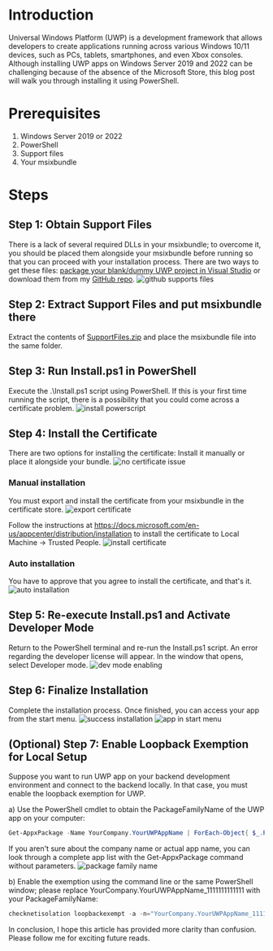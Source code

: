 # Introduction
Universal Windows Platform (UWP) is a development framework that allows developers to create applications running across various Windows 10/11 devices, such as PCs, tablets, smartphones, and even Xbox consoles. Although installing UWP apps on Windows Server 2019 and 2022 can be challenging because of the absence of the Microsoft Store, this blog post will walk you through installing it using PowerShell.

# Prerequisites
1. Windows Server 2019 or 2022
1. PowerShell
1. Support files 
1. Your msixbundle

# Steps
## Step 1: Obtain Support Files
There is a lack of several required DLLs in your msixbundle; to overcome it, you should be placed them alongside your msixbundle before running so that you can proceed with your installation process. There are two ways to get these files: [package your blank/dummy UWP project in Visual Studio](https://learn.microsoft.com/en-us/windows/msix/package/packaging-uwp-apps) or download them from my [GitHub repo](https://github.com/JTOne123/UWPOnServ19).
![github supports files](Images/git_hub_supports_files.png)

## Step 2: Extract Support Files and put msixbundle there
Extract the contents of [SupportFiles.zip](https://github.com/JTOne123/UWPOnServ19/blob/main/SupportFiles.zip) and place the msixbundle file into the same folder.

## Step 3: Run Install.ps1 in PowerShell
Execute the .\Install.ps1 script using PowerShell. If this is your first time running the script, there is a possibility that you could come across a certificate problem.
![install powerscript](Images/install_ps.png)

## Step 4: Install the Certificate
There are two options for installing the certificate: Install it manually or place it alongside your bundle.
![no certificate issue](Images/no_cert.png)
### Manual installation
You must export and install the certificate from your msixbundle in the certificate store.
![export certificate](Images/cert_export.png)

Follow the instructions at https://docs.microsoft.com/en-us/appcenter/distribution/installation to install the certificate to Local Machine -> Trusted People.
![install certificate](Images/install_cert.png)
### Auto installation
You have to approve that you agree to install the certificate, and that's it.
![auto installation](Images/auto_cert.png)

## Step 5: Re-execute Install.ps1 and Activate Developer Mode
Return to the PowerShell terminal and re-run the Install.ps1 script. An error regarding the developer license will appear. In the window that opens, select Developer mode.
![dev mode enabling](Images/dev_mode.png)

## Step 6: Finalize Installation
Complete the installation process. Once finished, you can access your app from the start menu.
![success installation](Images/success_installation.png)
![app in start menu](Images/start_menu.png)

## (Optional) Step 7: Enable Loopback Exemption for Local Setup
Suppose you want to run UWP app on your backend development environment and connect to the backend locally. In that case, you must enable the loopback exemption for UWP.

a) Use the PowerShell cmdlet to obtain the PackageFamilyName of the UWP app on your computer:
```powershell
Get-AppxPackage -Name YourCompany.YourUWPAppName | ForEach-Object{ $_.PackageFamilyName }
```
If you aren't sure about the company name or actual app name, you can look through a complete app list with the Get-AppxPackage command without parameters.
![package family name](Images/packfamilyname.png)

b) Enable the exemption using the command line or the same PowerShell window; please replace YourCompany.YourUWPAppName_1111111111111 with your PackageFamilyName:
```powershell
checknetisolation loopbackexempt -a -n="YourCompany.YourUWPAppName_1111111111111"
```

In conclusion, I hope this article has provided more clarity than confusion. Please follow me for exciting future reads.